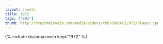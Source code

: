 ```yaml
--- 
layout: sieutv
title: 1972
tags: ["001"]
thumb: http://drainmainvein.com/media/videos/tmb/000/001/972/player.jpg
---
```

{% include drainmainvein key="1972" %} 

